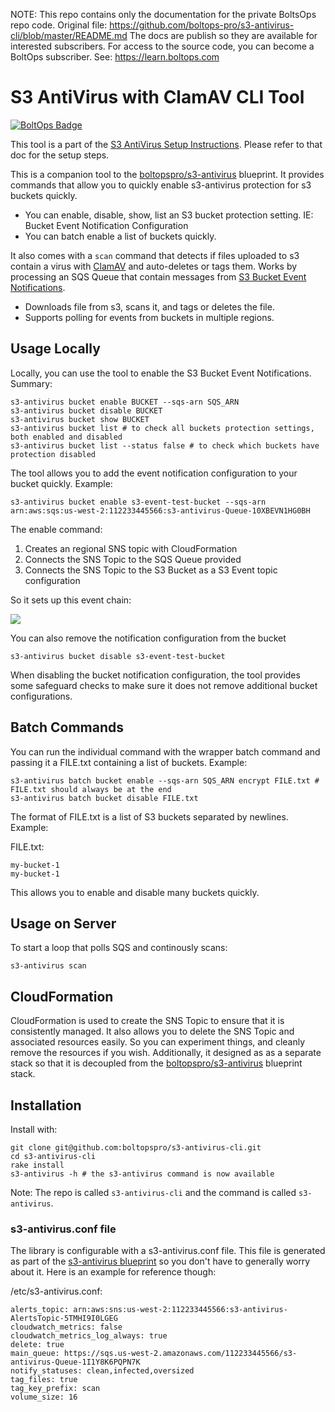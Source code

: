<!-- note marker start -->
NOTE: This repo contains only the documentation for the private BoltsOps repo code.
Original file: https://github.com/boltops-pro/s3-antivirus-cli/blob/master/README.md
The docs are publish so they are available for interested subscribers.
For access to the source code, you can become a BoltOps subscriber.
See: https://learn.boltops.com

<!-- note marker end -->

# S3 AntiVirus with ClamAV CLI Tool

[![BoltOps Badge](https://img.boltops.com/boltops/badges/boltops-badge.png)](https://www.boltops.com)

This tool is a part of the [S3 AntiVirus Setup Instructions](https://github.com/boltopspro/s3-antivirus/blob/master/docs/instructions-overview.md). Please refer to that doc for the setup steps.

This is a companion tool to the [boltopspro/s3-antivirus](https://github.com/boltopspro/s3-antivirus) blueprint. It provides commands that allow  you to quickly enable s3-antivirus protection for s3 buckets quickly.

* You can enable, disable, show, list an S3 bucket protection setting. IE: Bucket Event Notification Configuration
* You can batch enable a list of buckets quickly.

It also comes with a `scan` command that detects if files uploaded to s3 contain a virus with [ClamAV](https://www.clamav.net/) and auto-deletes or tags them.  Works by processing an SQS Queue that contain messages from [S3 Bucket Event Notifications](https://docs.aws.amazon.com/AmazonS3/latest/user-guide/enable-event-notifications.html).

* Downloads file from s3, scans it, and tags or deletes the file.
* Supports polling for events from buckets in multiple regions.

## Usage Locally

Locally, you can use the tool to enable the S3 Bucket Event Notifications. Summary:

    s3-antivirus bucket enable BUCKET --sqs-arn SQS_ARN
    s3-antivirus bucket disable BUCKET
    s3-antivirus bucket show BUCKET
    s3-antivirus bucket list # to check all buckets protection settings, both enabled and disabled
    s3-antivirus bucket list --status false # to check which buckets have protection disabled

The tool allows you to add the event notification configuration to your bucket quickly. Example:

    s3-antivirus bucket enable s3-event-test-bucket --sqs-arn arn:aws:sqs:us-west-2:112233445566:s3-antivirus-Queue-10XBEVN1HG0BH

The enable command:

1. Creates an regional SNS topic with CloudFormation
2. Connects the SNS Topic to the SQS Queue provided
3. Connects the SNS Topic to the S3 Bucket as a S3 Event topic configuration

So it sets up this event chain:

![](https://img.boltops.com/boltopspro/blueprints/s3-antivirus/s3-antivirus-cli.png)

You can also remove the notification configuration from the bucket

    s3-antivirus bucket disable s3-event-test-bucket

When disabling the bucket notification configuration, the tool provides some safeguard checks to make sure it does not remove additional bucket configurations.

## Batch Commands

You can run the individual command with the wrapper batch command and passing it a FILE.txt containing a list of buckets. Example:

    s3-antivirus batch bucket enable --sqs-arn SQS_ARN encrypt FILE.txt # FILE.txt should always be at the end
    s3-antivirus batch bucket disable FILE.txt

The format of FILE.txt is a list of S3 buckets separated by newlines.  Example:

FILE.txt:

    my-bucket-1
    my-bucket-1

This allows you to enable and disable many buckets quickly.

## Usage on Server

To start a loop that polls SQS and continously scans:

    s3-antivirus scan

## CloudFormation

CloudFormation is used to create the SNS Topic to ensure that it is consistently managed. It also allows you to delete the SNS Topic and associated resources easily. So you can experiment things, and cleanly remove the resources if you wish. Additionally, it designed as as a separate stack so that it is decoupled from the [boltopspro/s3-antivirus](https://github.com/boltopspro/s3-antivirus) blueprint stack.

## Installation

Install with:

    git clone git@github.com:boltopspro/s3-antivirus-cli.git
    cd s3-antivirus-cli
    rake install
    s3-antivirus -h # the s3-antivirus command is now available

Note: The repo is called `s3-antivirus-cli` and the command is called `s3-antivirus`.

### s3-antivirus.conf file

The library is configurable with a s3-antivirus.conf file. This file is generated as part of the [s3-antivirus blueprint](https://github.com/boltopspro/s3-antivirus) so you don't have to generally worry about it. Here is an example for reference though:

/etc/s3-antivirus.conf:

    alerts_topic: arn:aws:sns:us-west-2:112233445566:s3-antivirus-AlertsTopic-5TMHI9I0LGEG
    cloudwatch_metrics: false
    cloudwatch_metrics_log_always: true
    delete: true
    main_queue: https://sqs.us-west-2.amazonaws.com/112233445566/s3-antivirus-Queue-1I1Y8K6PQPN7K
    notify_statuses: clean,infected,oversized
    tag_files: true
    tag_key_prefix: scan
    volume_size: 16
